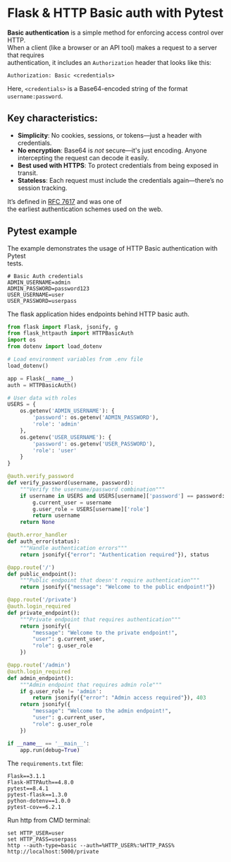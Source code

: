 # Flask & HTTP Basic auth with Pytest

**Basic authentication** is a simple method for enforcing access control over HTTP.  
When a client (like a browser or an API tool) makes a request to a server that requires  
authentication, it includes an `Authorization` header that looks like this:

```
Authorization: Basic <credentials>
```

Here, `<credentials>` is a Base64-encoded string of the format `username:password`.

## Key characteristics:

- **Simplicity**: No cookies, sessions, or tokens—just a header with credentials.
- **No encryption**: Base64 is *not* secure—it's just encoding. Anyone intercepting the request can decode it easily.
- **Best used with HTTPS**: To protect credentials from being exposed in transit.
- **Stateless**: Each request must include the credentials again—there’s no session tracking.

It’s defined in [RFC 7617](https://datatracker.ietf.org/doc/html/rfc7617) and was one of  
the earliest authentication schemes used on the web.


## Pytest example

The example demonstrates the usage of HTTP Basic authentication with Pytest  
tests.  

```.env
# Basic Auth credentials
ADMIN_USERNAME=admin
ADMIN_PASSWORD=password123
USER_USERNAME=user
USER_PASSWORD=userpass
```

The flask application hides endpoints behind HTTP basic auth. 

```python
from flask import Flask, jsonify, g
from flask_httpauth import HTTPBasicAuth
import os
from dotenv import load_dotenv

# Load environment variables from .env file
load_dotenv()

app = Flask(__name__)
auth = HTTPBasicAuth()

# User data with roles
USERS = {
    os.getenv('ADMIN_USERNAME'): {
        'password': os.getenv('ADMIN_PASSWORD'),
        'role': 'admin'
    },
    os.getenv('USER_USERNAME'): {
        'password': os.getenv('USER_PASSWORD'),
        'role': 'user'
    }
}

@auth.verify_password
def verify_password(username, password):
    """Verify the username/password combination"""
    if username in USERS and USERS[username]['password'] == password:
        g.current_user = username
        g.user_role = USERS[username]['role']
        return username
    return None

@auth.error_handler
def auth_error(status):
    """Handle authentication errors"""
    return jsonify({"error": "Authentication required"}), status

@app.route('/')
def public_endpoint():
    """Public endpoint that doesn't require authentication"""
    return jsonify({"message": "Welcome to the public endpoint!"})

@app.route('/private')
@auth.login_required
def private_endpoint():
    """Private endpoint that requires authentication"""
    return jsonify({
        "message": "Welcome to the private endpoint!",
        "user": g.current_user,
        "role": g.user_role
    })

@app.route('/admin')
@auth.login_required
def admin_endpoint():
    """Admin endpoint that requires admin role"""
    if g.user_role != 'admin':
        return jsonify({"error": "Admin access required"}), 403
    return jsonify({
        "message": "Welcome to the admin endpoint!",
        "user": g.current_user,
        "role": g.user_role
    })

if __name__ == '__main__':
    app.run(debug=True)
```

The `requirements.txt` file:

```
Flask==3.1.1
Flask-HTTPAuth==4.8.0
pytest==8.4.1
pytest-flask==1.3.0
python-dotenv==1.0.0
pytest-cov==6.2.1
```


Run http from CMD terminal: 

```
set HTTP_USER=user
set HTTP_PASS=userpass
http --auth-type=basic --auth=%HTTP_USER%:%HTTP_PASS% http://localhost:5000/private
```
